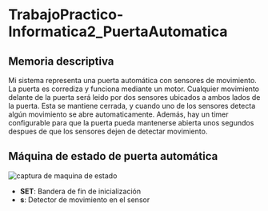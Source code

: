 # TrabajoPractico-Informatica2_PuertaAutomatica

## Memoria descriptiva

Mi sistema representa una puerta automática con sensores de movimiento. La puerta es corrediza y funciona mediante un motor. Cualquier movimiento delante de la puerta será leido por dos sensores ubicados a ambos lados de la puerta. Esta se mantiene cerrada, y cuando uno de los sensores detecta algún movimiento se abre automaticamente. Además, hay un timer configurable para que la puerta pueda mantenerse abierta unos segundos despues de que los sensores dejen de detectar movimiento. 

## Máquina de estado de puerta automática

![captura de maquina de estado](https://user-images.githubusercontent.com/82234887/190162330-6e75c734-db36-4e67-b744-83177bda12d3.PNG)

- __SET__: Bandera de fin de inicialización
- __s__: Detector de movimiento en el sensor
